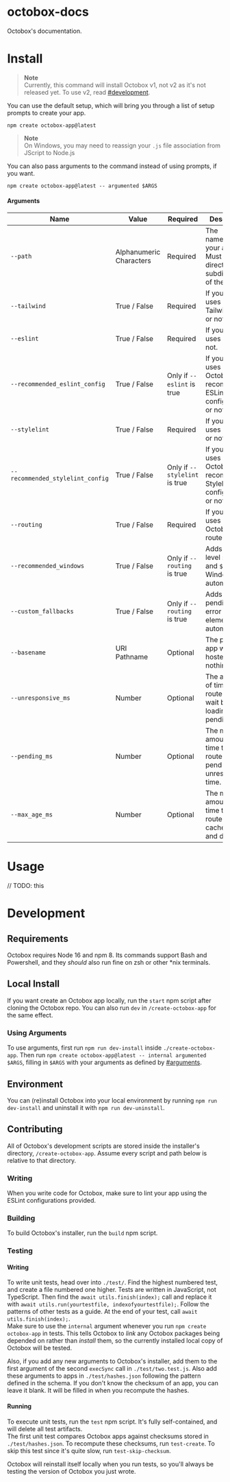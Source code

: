 # octobox-docs
Octobox's documentation.

# Install
> **Note**\
> Currently, this command will install Octobox v1, not v2 as it's not released yet. To use v2, read [#development](#development).

You can use the default setup, which will bring you through a list of setup prompts to create your app.
```shell
npm create octobox-app@latest
```
> **Note**\
> On Windows, you may need to reassign your `.js` file association from JScript to Node.js

You can also pass arguments to the command instead of using prompts, if you want.
```shell
npm create octobox-app@latest -- argumented $ARGS
```
#### Arguments
| Name                             | Value                   | Required                      | Description                                                            |
|----------------------------------|-------------------------|-------------------------------|------------------------------------------------------------------------|
| `--path`                         | Alphanumeric Characters | Required                      | The name/path of your app. Must be a direct subdirectory of the CWD.   |
| `--tailwind`                     | True / False            | Required                      | If your app uses TailwindCSS or not.                                   |
| `--eslint`                       | True / False            | Required                      | If your app uses ESLint or not.                                        |
| `--recommended_eslint_config`    | True / False            | Only if `--eslint` is true    | If your app uses Octobox's recommended ESLint configuration or not.    |
| `--stylelint`                    | True / False            | Required                      | If your app uses Stylelint or not.                                     |
| `--recommended_stylelint_config` | True / False            | Only if `--stylelint` is true | If your app uses Octobox's recommended Stylelint configuration or not. |
| `--routing`                      | True / False            | Required                      | If your app uses Octobox's router or not.                              |
| `--recommended_windows`          | True / False            | Only if `--routing` is true   | Adds top-level `$default` and `$wildcard` Windows automatically.       |
| `--custom_fallbacks`             | True / False            | Only if `--routing` is true   | Adds custom pending and error elements automatically.                  |
| `--basename`                     | URI Pathname            | Optional                      | The path your app will be hosted on, or nothing if `/`.                |
| `--unresponsive_ms`              | Number                  | Optional                      | The amount of time the router will wait before loading pending UI.     |
| `--pending_ms`                   | Number                  | Optional                      | The minimum amount of time the router may pend plus unresponsive time. |
| `--max_age_ms`                   | Number                  | Optional                      | The maximum amount of time the router will cache routes and data.      |

# Usage

// TODO: this

# Development

## Requirements
Octobox requires Node 16 and npm 8. Its commands support Bash and Powershell, and they *should* also run fine on zsh or other \*nix terminals.

## Local Install
If you want create an Octobox app locally, run the `start` npm script after cloning the Octobox repo. You can also run `dev` in `/create-octobox-app` for the same effect.
### Using Arguments
To use arguments, first run `npm run dev-install` inside `./create-octobox-app`. Then run `npm create octobox-app@latest -- internal argumented $ARGS`, filling in `$ARGS` with your arguments as defined by [#arguments](#arguments).

## Environment
You can (re)install Octobox into your local environment by running `npm run dev-install` and uninstall it with `npm run dev-uninstall`.

## Contributing
All of Octobox's development scripts are stored inside the installer's directory, `/create-octobox-app`. Assume every script and path below is relative to that directory.

### Writing
When you write code for Octobox, make sure to lint your app using the ESLint configurations provided.

### Building
To build Octobox's installer, run the `build` npm script.

### Testing
#### Writing
To write unit tests, head over into `./test/`. Find the highest numbered test, and create a file numbered one higher. Tests are written in JavaScript, not TypeScript. Then find the `await utils.finish(index);` call and replace it with `await utils.run(yourtestfile, indexofyourtestfile);`. Follow the patterns of other tests as a guide. At the end of your test, call `await utils.finish(index);`.\
Make sure to use the `internal` argument whenever you run `npm create octobox-app` in tests. This tells Octobox to *link* any Octobox packages being depended on rather than *install* them, so the currently installed local copy of Octobox will be tested.

Also, if you add any new arguments to Octobox's installer, add them to the first argument of the second `execSync` call in `./test/two.test.js`. Also add these arguments to apps in `./test/hashes.json` following the pattern defined in the schema. If you don't know the checksum of an app, you can leave it blank. It will be filled in when you recompute the hashes.
#### Running
To execute unit tests, run the `test` npm script. It's fully self-contained, and will delete all test artifacts.\
The first unit test compares Octobox apps against checksums stored in `./test/hashes.json`. To recompute these checksums, run `test-create`. To skip this test since it's quite slow, run `test-skip-checksum`.

Octobox will reinstall itself locally when you run tests, so you'll always be testing the version of Octobox you just wrote.
